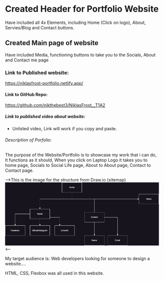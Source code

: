 # Created Header for Portfolio Website

Have included all 4x Elements, including Home (Click on logo), About, Servies/Blog and Contact buttons.

## Created Main page of website

Have included Media, functioning buttons to take you to the Socials, About and Contact me page

### Link to Published website:

https://niklasfrost-portfolio.netlify.app/

#### Link to GitHub Repo:

https://github.com/nikthebest3/NiklasFrost__T1A2

##### Link to published video about website:

- Unlisted video, Link will work if you copy and paste.

###### Description of Porfolio:

The purpose of the Website/Portfolio is to showcase my work that i can do,
It functions as it should, When you click on Laptop Logo it takes you to home page, Socials to Social Life page, About to About page, Contact to Contact page.

-->This is the image for the structure from Draw.io (sitemap)
![Alt text](image.png)
<--

My target audience is: Web developers looking for someone to design a website....

HTML, CSS, Flexbox was all used in this website.
